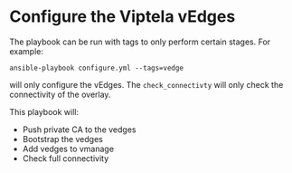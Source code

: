 # Configure the Viptela vEdges


The playbook can be run with tags to only perform certain stages.  For example:

```
ansible-playbook configure.yml --tags=vedge
```
will only configure the vEdges.  The `check_connectivty` will only check the connectivity of the overlay.

This playbook will:
* Push private CA to the vedges
* Bootstrap the vedges
* Add vedges to vmanage
* Check full connectivity